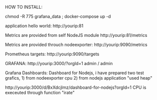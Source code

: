 
HOW TO INSTALL:

chmod -R 775 grafana_data ; docker-compose up -d

application hello world: http://yourip:81

Metrics are provided from self NodeJS module http://yourip:81/metrics

Metrics are provided throuch nodeexporter: http://yourip:9090/metrics

Prometheus targets: http://yourip:9090/targets

GRAFANA: http://yourip:3000/?orgId=1 admin / admin

Grafana Dashboards: Dashboard for Nodejs, i have prepared two test grafics, 1) from nodeexporter cpu 2) from nodejs application "used heap"

http://yourip:3000/d/BxXdcjlmz/dashboard-for-nodejs?orgId=1 CPU is execeuted through function "irate"
